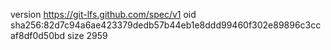 version https://git-lfs.github.com/spec/v1
oid sha256:82d7c94a6ae423379dedb57b44eb1e8ddd99460f302e89896c3ccaf8df0d50bd
size 2959
